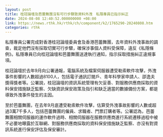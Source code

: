 ```yaml
---
layout: post
title: 桂冠論壇及芭蕾舞團沒有可行步驟致資料外洩　私隱專員已指示糾正
date: 2024-08-08 12:40:52.000000000 +08:00
link: https://news.rthk.hk/rthk/ch/component/k2/1765290-20240808.htm
categories: rthk
---
```


私隱專員公署完成對香港桂冠論壇委員會及香港芭蕾舞團，去年資料外洩事故的調查，裁定他們沒有採取切實可行步驟，確保涉事個人資料受保障，違反《私隱條例》。私隱專員已向桂冠論壇和芭蕾舞團送達執行通知，指示採取措施糾正違規事項。

桂冠論壇於去年9月向公署通報，電腦系統及檔案伺服器遭受勒索軟件攻擊，外洩事件影響的人數超過8100人，包括電子通訊訂閱戶、青年科學家申請人、邵逸夫獎得獎者等。公署說，桂冠論壇的資訊系統管理有欠妥善、對服務供應商採取的資料保安措施缺乏監察、欠缺資訊保安政策及指引和缺乏適當的數據備份方案，都是導致外洩事件發生的主因。

至於芭蕾舞團，在去年9月底遭受勒索軟件攻擊，估算受外洩事故影響的人數或超過3萬7千多人，包括芭蕾舞團的僱員、求職者、門票訂購者等。公署認為，芭蕾舞團相關伺服器的運作軟件過時、相關伺服器在服務供應商進行系統遷移過程中被不必要地曝露於互聯網、對服務供應商採取的資料保安措施缺乏監察、亦沒有對資訊系統進行保安評估及保安審計。

